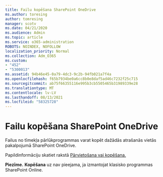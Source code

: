 ```yaml
---
title: Failu kopēšana SharePoint OneDrive
ms.author: toresing
author: tomresing
manager: scotv
ms.date: 04/21/2020
ms.audience: Admin
ms.topic: article
ms.service: o365-administration
ROBOTS: NOINDEX, NOFOLLOW
localization_priority: Normal
ms.collection: Adm_O365
ms.custom:
- "452"
- "5300013"
ms.assetid: 94b46e45-0a79-4dc3-9c2b-94fb021a7f4a
ms.openlocfilehash: f65b7934be0a6cc8b0e8daf5ad46c7232f25c715
ms.sourcegitcommit: ab75f66355116e995b3cb5505465b31989339e28
ms.translationtype: MT
ms.contentlocale: lv-LV
ms.lasthandoff: 08/13/2021
ms.locfileid: "58325728"
---
```

# <a name="copy-files-in-sharepoint-and-onedrive"></a>Failu kopēšana SharePoint OneDrive

Failus no tīmekļa pārlūkprogrammas varat kopēt dažādās atrašanās vietās pakalpojumā SharePoint OneDrive.

Papildinformāciju skatiet rakstā [Pārvietošana vai kopēšana.](https://support.microsoft.com/office/00e2f483-4df3-46be-a861-1f5f0c1a87bc)

**Piezīme.** **Kopēšana** uz nav pieejama, ja izmantojat klasisko programmas SharePoint Online.
